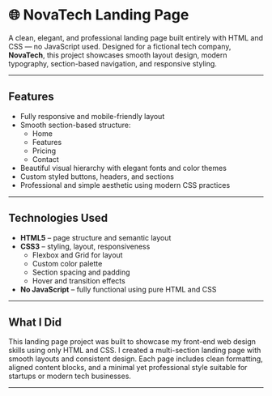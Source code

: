 # 🌐 NovaTech Landing Page

A clean, elegant, and professional landing page built entirely with HTML and CSS — no JavaScript used. Designed for a fictional tech company, **NovaTech**, this project showcases smooth layout design, modern typography, section-based navigation, and responsive styling.

---

##  Features

- Fully responsive and mobile-friendly layout
- Smooth section-based structure:
  -  Home
  -  Features
  -  Pricing
  -  Contact
- Beautiful visual hierarchy with elegant fonts and color themes
- Custom styled buttons, headers, and sections
- Professional and simple aesthetic using modern CSS practices

---

##  Technologies Used

- **HTML5** – page structure and semantic layout
- **CSS3** – styling, layout, responsiveness
  - Flexbox and Grid for layout
  - Custom color palette
  - Section spacing and padding
  - Hover and transition effects
- **No JavaScript** – fully functional using pure HTML and CSS


---

##  What I Did

This landing page project was built to showcase my front-end web design skills using only HTML and CSS. I created a multi-section landing page with smooth layouts and consistent design. Each page includes clean formatting, aligned content blocks, and a minimal yet professional style suitable for startups or modern tech businesses.

---




